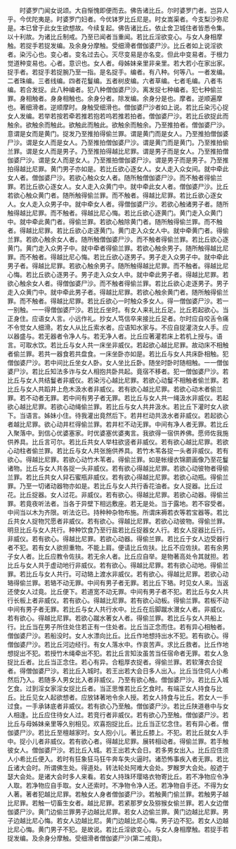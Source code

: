 <!-- { "loadSidebar": true } -->
　　时婆罗门闻女说颂。大自惭愧即便而去。佛告诸比丘。尔时婆罗门者。岂异人乎。今优陀夷是。时婆罗门妇者。今优钵罗比丘尼是。时女嵩渠者。今支梨沙弥尼是。本已曾于此女生欲想故。今续复起。佛告诸比丘。依止舍卫城住者皆悉令集。以十利故。为诸比丘制戒。乃至已闻者当重闻。若比丘淫欲变心。与女人身相摩触。若捉手若捉发编。及余身分摩触。受细滑者僧伽婆尸沙。比丘者如上说淫欲者。染污心也。变心者。变名过去心。灭尽变易是亦名变。但此中变易者。于根力觉道种变易也。心者。意识也。女人者。母姊妹亲里非亲里。若大若小在家出家。捉手者。若捉手若捉腕乃至一指。是名捉手。编者。有八种。何等八。一者发编。二者珠编。三者线编。四者花鬘编。五者树皮编。六者草编。七者毛编。八者韦编。若合发捉。此八种编者。犯八种僧伽婆尸沙。离发捉七种编者。犯七种偷兰罪。身相触者。身身相触也。余身分者。除发编。余身分是也。摩者。逆顺遍摩也。著细滑者。逆顺摩时。身触受细滑也。僧伽婆尸沙者如上说。若比丘染污心捉女人发编。若举若按若牵若推若抱若呜若推若拍者。僧伽婆尸沙。若比丘欲捉此而触余。欲触余而触此。欲触此而触此。欲触余而触余。乃至推拍者。僧伽婆尸沙。意谓是女而是黄门。捉发乃至推拍得偷兰罪。谓是黄门而是女人。乃至推拍僧伽婆尸沙。谓是女人而是女人。乃至推拍僧伽婆尸沙。谓是黄门而是黄门。乃至推拍偷兰罪。谓是女人而是男子。乃至推拍得越比尼罪。谓是男子而是女人。乃至推拍僧伽婆尸沙。谓是女人而是女人。乃至推拍僧伽婆尸沙。谓是男子而是男子。乃至推拍得越比尼罪。黄门男子亦如是。若比丘欲心逐女人。女人走入众女间。就中牵此女人者。僧伽婆尸沙。若欲心触众女人者。随所触僧伽婆尸沙。而不触者得偷兰罪。若比丘欲心逐女人。女人走入众黄门中。就中牵此女人者。僧伽婆尸沙。比丘若欲心触众黄门者。随所触得偷兰罪。而不触者。得越比尼罪。若比丘欲心逐女人。女人走入众男子中。就中牵女人者。得僧伽婆尸沙。若欲心触诸男子者。随所触得越比尼罪。而不触者。得越比尼心悔。若比丘欲心逐黄门。黄门走入众黄门中。就中牵此黄门者。得偷兰罪。若欲心触除黄门者。随所触得偷兰罪。而不触者。得越比尼罪。若比丘欲心走逐黄门。黄门走入众女人中。就中牵黄门者。得偷兰罪。若欲心触余女人者。随所触僧伽婆尸沙。而不触者得偷兰罪。若比丘欲心逐黄门。黄门走入众男子中。就中牵者得偷兰罪。若欲心触余男子。随所触得越比尼罪。而不触者。得越比尼心悔。若比丘欲心逐男子。男子走入众男子中。就中牵此男子者。得越比尼罪。若欲心触余男子。随所触得越比尼罪。而不触者。得越比尼心悔。若比丘欲心逐男子。男子走入众女人中。就中牵此男子者。得越比尼罪。若欲心触余女人者。得僧伽婆尸沙。而不触者得偷兰罪。若比丘欲心走逐男子。男子走入众黄门中。就中牵此男子者。得越比尼罪。若欲心触余黄门者。随所触得偷兰罪。而不触者。得越比尼罪。若比丘欲心一时触众多女人。得一僧伽婆尸沙。若一一别触。一一得僧伽婆尸沙。若比丘坐时。有女人来礼比丘足。比丘若起欲心。当正身住。应语女人言。小远作礼。抄女人笃信卒来接比丘足者。尔时应自咬舌令痛不令觉女人细滑。若女人从比丘索水者。应语知水家与。不应自捉灌浇女人手。应以器盛与。若无器者令净人与。若无净人者。比丘应著灌若床上若机上授与。语言。可取水饮。若比丘与女人共一床坐非威仪。若起欲心越比尼罪。故动床不相触者偷兰罪。若共一器食若共盘食。一床坐卧亦如是。若比丘与女人共床卧相触。犯僧伽婆尸沙。若中间比丘坐女人卧。女人坐比丘卧。随坐时卧时随相触。一一僧伽婆尸沙。若比丘知法多诈与女人相抱共卧共起。竟宿不移者。犯一僧伽婆尸沙。若比丘与女人共结鬘者非威仪。若染污心越比尼罪。若欲心动鬘不相触者偷兰罪。若比丘与女人共蹈井上危木汲水者非威仪。若有欲心越比尼罪。若欲心动木者偷兰罪。若不动者无罪。若中间有男子者无罪。若比丘与女人共一绳汲水非威仪。若起欲心越比尼罪。若欲心动绳偷兰罪。若比丘与女人共井汲水。若比丘下灌时女人欲下。当语言。姊妹小住。待我灌出竟然后下。若井栏动共汲水者非威仪。若起欲心者越比尼罪。欲心动井栏得偷兰罪。若井栏不动无罪。中间有净人者无罪。若比丘入聚落中。到信心优婆塞家。时优婆塞优婆夷言。我欲得一宿供养佛。愿师佐我施供养具。比丘言可尔。若比丘共女人举柱欲竖者非威仪。若有欲心越比尼罪。若欲心动柱者偷兰罪。若比丘与女人共张施供养具。若竹木苇各捉一头者非威仪。若有欲心。得越比尼罪。若欲心动竹木苇者。得偷兰罪。如是帐缦衣锦罽画像乃至花鬘诸物。比丘与女人共各捉一头非威仪。若有欲心得越比尼罪。若欲心动彼物者得偷兰罪。若比丘共女人舁石蜜瓶非威仪。若有欲心得越比尼罪。若欲心动瓶。得偷兰罪。乃至一切诸动器物亦如是。若比丘与女人共行香花油者。女人捉器。比丘过花。比丘捉器。女人过花。非威仪。若有欲心。得越比尼罪。若欲心动器。得偷兰罪。若竟夜听法者。当各于异壁下相远敷座。若无是处。当于露地。若不容受者。中间当以木为齐限。听法讫已。持种种杂物布施。所谓床褥若衣等若宝器等。若比丘共女人捉物咒愿者非威仪。若有欲心。得越比尼罪。若欲心动彼物。得偷兰罪。明旦比丘与女人共行。种种饮食乃至行盐若比丘捉器女人行。若女人捉器比丘行。非威仪。若有欲心。得越比尼罪。若欲心动器。得偷兰罪。若比丘于女人边受器行者不犯。若有女人欲担重物。不能上肩。便请比丘佐扶。比丘不应佐扶。若有余男子女人者。比丘应教令佐扶。若无余人者。比丘应自举。是物著高处令其就担。若比丘与女人共于虚动地行非威仪。若有欲心。得越比尼罪。若有欲心动地。得偷兰罪。若比丘与女人共行。可动辂上渡水非威仪。若有欲心。得越比尼罪。若欲心动辂得偷兰罪。若辂不动无罪。中间有男子者无罪。若比丘下辂。时见女人来。当返还使女人过竟。比丘便下。若道宽不动无罪。中间有男子者不犯。若比丘与女人共行长板上者非威仪。若有欲心。得越比尼罪。若有欲心动板。得偷兰罪。若板不动中间有男子者无罪。若比丘与女人共行水中。比丘在后脚蹴水濽女人者。非威仪。若有欲心。得越比尼罪。若欲心蹴水著女人者。得偷兰罪。若比丘与女人共船上行。比丘当在男子所住处住若正有一住处者。比丘当正念而住。若有异心相触者。僧伽婆尸沙。若船没时。女人水漂向比丘。比丘作地想持出水不犯。若有欲心。得僧伽婆尸沙。若比丘河边经行。有女人落水中。作哀苦声。求比丘救者。比丘作地想捉出不犯。若授竹木绳牵出不犯。若比丘言知汝虽苦当任宿命者无罪。若女人急捉比丘者。比丘当正念住。若心有异。合粗厚衣捉者。得偷兰罪。若软薄衣合捉者。得僧伽婆尸沙。若比丘入城时。若王出若大会日多人出入。比丘当住伺人小希然后乃入。若随多人男女比入者非威仪。乃至有欲心触。僧伽婆尸沙。若比丘入城乞食。过到淫女家淫女捉比丘者。当正思惟若比丘乞食时。有端正女人持食与比丘。比丘见女人起欲想者。应放钵著地令余人授。若女人持食与比丘。若女人一手过食。一手承钵底者非威仪。若有欲心乃至触。僧伽婆尸沙。若比丘陕道巷中与女人相逢。比丘应住待女人过。若竞行者非威仪。若有欲心乃至触。僧伽婆尸沙。若比丘与母姊妹亲里等久别相见。欢喜抱捉比丘。比丘当正忆念住。若有异心者。僧伽婆尸沙。若比丘至檀越家时。女人抱小儿。著比丘膝上。不犯。若比丘就女人手中。捉小儿者非威仪。若有欲心者。得越比尼罪。展转相动者。得偷兰罪。若手触彼女人。僧伽婆尸沙。若比丘入城。若王出若大会日。若多男女出入。比丘应住须人小希比丘便入。若时有狂象狂马狂牛奔车失火逼时。诸恐怖事疾入者无罪。若比丘诸大会时。所谓佛生处。得道处。转法轮处阿难大会处。罗睺罗大会处。般遮于瑟大会处。是诸大会时多人来看。若女人持珠环璎珞衣物寄比丘。若不净物应令净人取。若净物应自手取。女人还索时。不净物令净人还。若净物自手还。不得为女人著。著者犯越比尼罪。若触女人身者僧伽婆尸沙。若触黄门偷兰罪。若触男子越比尼罪。若触一切畜生女者。越比尼罪。若紧那罗女及猕猴女偷兰罪。若人女边僧伽婆尸沙。黄门边偷兰罪男子边越比尼罪。若女人边偷兰罪。黄门边越比尼罪。男子边越比尼心悔。若女人边越比尼。黄门边越比尼心悔。男子边不犯。若女人边越比尼心悔。黄门男子不犯。是故说。若比丘淫欲变心。与女人身相摩触。若捉手若捉发编。及余身分摩触。受细滑者僧伽婆尸沙(第二戒竟)。
